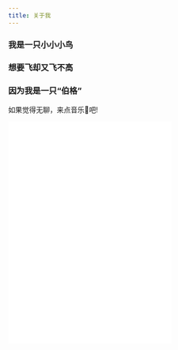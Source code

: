 ```yaml
---
title: 关于我
---
```

### 我是一只小小小鸟
### 想要飞却又飞不高
### 因为我是一只“伯格”

如果觉得无聊，来点音乐:musical_note:吧!
<iframe frameborder="no" border="0" marginwidth="0" marginheight="0" width=330 height=450 src="//music.163.com/outchain/player?type=0&id=2046762614&auto=1&height=430"></iframe>